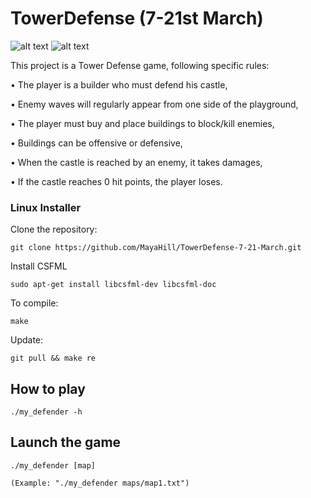 # TowerDefense (7-21st March)

<img src="https://i.postimg.cc/v8PYKhVG/defender-howtoplay.png" alt="alt text">

<img src="https://i.postimg.cc/nrwnQVJX/defender-gameplay.png" alt="alt text">

This project is a Tower Defense game, following specific rules:

• The player is a builder who must defend his castle,

• Enemy waves will regularly appear from one side of the playground,

• The player must buy and place buildings to block/kill enemies,

• Buildings can be offensive or defensive,

• When the castle is reached by an enemy, it takes damages,

• If the castle reaches 0 hit points, the player loses.

### Linux Installer

Clone the repository:

    git clone https://github.com/MayaHill/TowerDefense-7-21-March.git

Install CSFML

    sudo apt-get install libcsfml-dev libcsfml-doc

To compile:

    make

Update:

    git pull && make re

## How to play

    ./my_defender -h

## Launch the game

    ./my_defender [map]
    
    (Example: "./my_defender maps/map1.txt")
